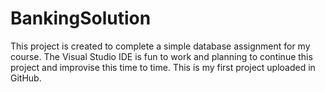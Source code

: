 # BankingSolution

This project is created to complete a simple database assignment for my course. The Visual Studio IDE is fun to work and planning to continue this project and improvise this time to time. This is my first project uploaded in GitHub. 

